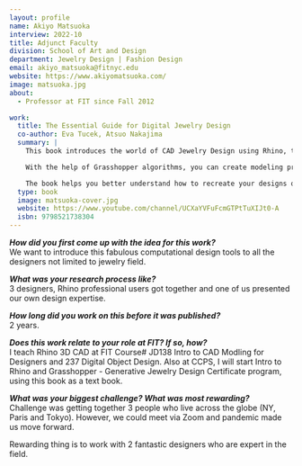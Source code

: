 ```yaml
---
layout: profile
name: Akiyo Matsuoka
interview: 2022-10
title: Adjunct Faculty
division: School of Art and Design
department: Jewelry Design | Fashion Design
email: akiyo_matsuoka@fitnyc.edu
website: https://www.akiyomatsuoka.com/
image: matsuoka.jpg
about:
  - Professor at FIT since Fall 2012

work:
  title: The Essential Guide for Digital Jewelry Design
  co-author: Eva Tucek, Atsuo Nakajima
  summary: |
    This book introduces the world of CAD Jewelry Design using Rhino, the most versatile 3D modeling program and Grasshopper plug-in which is integrated into the newest versions of Rhino.

    With the help of Grasshopper algorithms, you can create modeling procedures easily, enable simulations, modify, iterate and find better results by manipulating parameters.

    The book helps you better understand how to recreate your designs on the computer using the latest computational design techniques. Learn to build both simple and complex designs, and use the tips to extend your knowledge base for more advanced 3D Jewelry modeling.
  type: book
  image: matsuoka-cover.jpg
  website: https://www.youtube.com/channel/UCXaYVFuFcmGTPtTuXIJt0-A
  isbn: 9798521738304
---
```

***How did you first come up with the idea for this work?***  
We want to introduce this fabulous computational design tools to all the designers not limited to jewelry field.

***What was your research process like?***  
3 designers, Rhino professional users got together and one of us presented our own design expertise.

***How long did you work on this before it was published?***  
2 years.

***Does this work relate to your role at FIT? If so, how?***  
I teach Rhino 3D CAD at FIT  Course# JD138 Intro to CAD Modling for Designers and 237 Digital Object Design.  Also at CCPS, I will start Intro to Rhino and Grasshopper - Generative Jewelry Design Certificate program, using this book as a text book.

***What was your biggest challenge? What was most rewarding?***  
Challenge was getting together 3 people who live across the globe (NY, Paris and Tokyo). However, we could meet via Zoom and pandemic made us move forward.

Rewarding thing is to work with 2 fantastic designers who are expert in the field.

